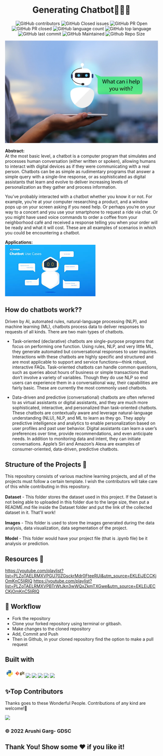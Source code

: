 <div align = "center">
    <h1>Generating Chatbot👩🏻‍💻</h1>
</div>

<div align="center">

![GitHub contributors](https://img.shields.io/github/contributors/GDSC-IGDTUW-Autumn-of-Code-2022/ML-chatbot?style=for-the-badge&color=blue)
![GitHub Closed issues](https://img.shields.io/github/issues-closed-raw/GDSC-IGDTUW-Autumn-of-Code-2022/ML-chatbot?style=for-the-badge&color=brightgreen)
![GitHub PR Open](https://img.shields.io/github/issues-pr/GDSC-IGDTUW-Autumn-of-Code-2022/ML-chatbot?style=for-the-badge&color=aqua)
![GitHub PR closed](https://img.shields.io/github/issues-pr-closed-raw/GDSC-IGDTUW-Autumn-of-Code-2022/ML-chatbot?style=for-the-badge&color=blue)
![GitHub language count](https://img.shields.io/github/languages/count/GDSC-IGDTUW-Autumn-of-Code-2022/ML-chatbot?style=for-the-badge&color=brightgreen)
![GitHub top language](https://img.shields.io/github/languages/top/GDSC-IGDTUW-Autumn-of-Code-2022/ML-chatbot?style=for-the-badge&color=aqua)
![GitHub last commit](https://img.shields.io/github/last-commit/GDSC-IGDTUW-Autumn-of-Code-2022/ML-chatbot?style=for-the-badge&color=blue)
![GitHub Maintained](https://img.shields.io/badge/Maintained%3F-yes-brightgreen.svg?style=for-the-badge)
![Github Repo Size](https://img.shields.io/github/repo-size/GDSC-IGDTUW-Autumn-of-Code-2022/ML-chatbot?style=for-the-badge&color=aqua)

</div>

<img src="chatbot.png">

**Abstract:**</br>
At the most basic level, a chatbot is a computer program that simulates and processes human conversation (either written or spoken), allowing humans to interact with digital devices as if they were communicating with a real person. Chatbots can be as simple as rudimentary programs that answer a simple query with a single-line response, or as sophisticated as digital assistants that learn and evolve to deliver increasing levels of personalization as they gather and process information. 

You’ve probably interacted with a chatbot whether you know it or not. For example, you’re at your computer researching a product, and a window pops up on your screen asking if you need help. Or perhaps you’re on your way to a concert and you use your smartphone to request a ride via chat. Or you might have used voice commands to order a coffee from your neighborhood café and received a response telling you when your order will be ready and what it will cost. These are all examples of scenarios in which you could be encountering a chatbot.

**Applications:**</br>
<img src="chatbot_applications.png">

## How do chatbots work??
Driven by AI, automated rules, natural-language processing (NLP), and machine learning (ML), chatbots process data to deliver responses to requests of all kinds. There are two main types of chatbots.

- Task-oriented (declarative) chatbots are single-purpose programs that focus on performing one function. Using rules, NLP, and very little ML, they generate automated but conversational responses to user inquiries. Interactions with these chatbots are highly specific and structured and are most applicable to support and service functions—think robust, interactive FAQs. Task-oriented chatbots can handle common questions, such as queries about hours of business or simple transactions that don’t involve a variety of variables. Though they do use NLP so end users can experience them in a conversational way, their capabilities are fairly basic. These are currently the most commonly used chatbots.

- Data-driven and predictive (conversational) chatbots are often referred to as virtual assistants or digital assistants, and they are much more sophisticated, interactive, and personalized than task-oriented chatbots. These chatbots are contextually aware and leverage natural-language understanding (NLU), NLP, and ML to learn as they go. They apply predictive intelligence and analytics to enable personalization based on user profiles and past user behavior. Digital assistants can learn a user’s preferences over time, provide recommendations, and even anticipate needs. In addition to monitoring data and intent, they can initiate conversations. Apple’s Siri and Amazon’s Alexa are examples of consumer-oriented, data-driven, predictive chatbots.

## Structure of the Projects 📝
This repository consists of various machine learning projects, and all of the projects must follow a certain template. I wish the contributors will take care of this while contributing in this repository. <br><br>
**Dataset** - This folder stores the dataset used in this project. If the Dataset is not being able to uploaded in this folder due to the large size, then put a README.md file inside the Dataset folder and put the link of the collected dataset in it. That'll work!<br><br>
**Images** - This folder is used to store the images generated during the data analysis, data visualization, data segmentation of the project.<br><br>
**Model** - This folder would have your project file (that is .ipynb file) be it analysis or prediction. 

## Resources 📝
https://youtube.com/playlist?list=PLZoTAELRMXVPGU70ZGsckrMdr0FteeRUi&utm_source=EKLEiJECCKjOmKnC5IiRIQ
https://youtube.com/playlist?list=PLZoTAELRMXVPBTrWtJkn3wWQxZkmTXGwe&utm_source=EKLEiJECCKjOmKnC5IiRIQ

## 🧮 Workflow
- Fork the repository
- Clone your forked repository using terminal or gitbash.
- Make changes to the cloned repository
- Add, Commit and Push
- Then in Github, in your cloned repository find the option to make a pull request

## Built with
<code><img height="30" src="https://raw.githubusercontent.com/github/explore/80688e429a7d4ef2fca1e82350fe8e3517d3494d/topics/python/python.png"></code>
<code><img height="30" src="https://raw.githubusercontent.com/github/explore/80688e429a7d4ef2fca1e82350fe8e3517d3494d/topics/git/git.png"></code>
<code><img height="30" src="https://raw.githubusercontent.com/numpy/numpy/7e7f4adab814b223f7f917369a72757cd28b10cb/branding/icons/numpylogo.svg"></code>
<code><img height="30" src="https://raw.githubusercontent.com/pandas-dev/pandas/761bceb77d44aa63b71dda43ca46e8fd4b9d7422/web/pandas/static/img/pandas.svg"></code>
<code><img height="30" src="https://matplotlib.org/_static/logo2.svg"></code>
<code><img height="30" src="https://upload.wikimedia.org/wikipedia/commons/thumb/0/05/Scikit_learn_logo_small.svg/1280px-Scikit_learn_logo_small.svg.png"></code>
<code><img height="30" src="https://raw.githubusercontent.com/pytorch/pytorch/39fa0b5d0a3b966a50dcd90b26e6c36942705d6d/docs/source/_static/img/pytorch-logo-dark.svg"></code>

<h2>✨Top Contributors</h2>   

Thanks goes to these Wonderful People. Contributions of any kind are welcome!🚀 

<a href="https://github.com/GDSC-IGDTUW-Autumn-of-Code-2022/ML-chatbotA/graphs/contributors">
  <img src="https://contrib.rocks/image?repo=GDSC-IGDTUW-Autumn-of-Code-2022/ML-chatbot" />
</a>

### © 2022 Arushi Garg- GDSC

## Thank You! Show some :heart: if you like it!

